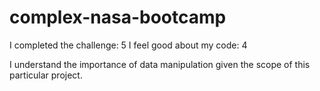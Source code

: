 # complex-nasa-bootcamp
I completed the challenge: 5
I feel good about my code: 4

I understand the importance of data manipulation given the scope of this particular project. 
